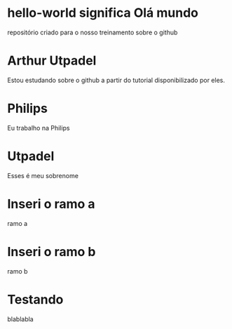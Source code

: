 # hello-world significa Olá mundo
repositório criado para o nosso treinamento sobre o github
# Arthur Utpadel
Estou estudando sobre o github a partir do tutorial disponibilizado por eles.
# Philips
Eu trabalho na Philips
# Utpadel
Esses é meu sobrenome

# Inseri o ramo a
ramo a

# Inseri o ramo b
ramo b

# Testando
blablabla